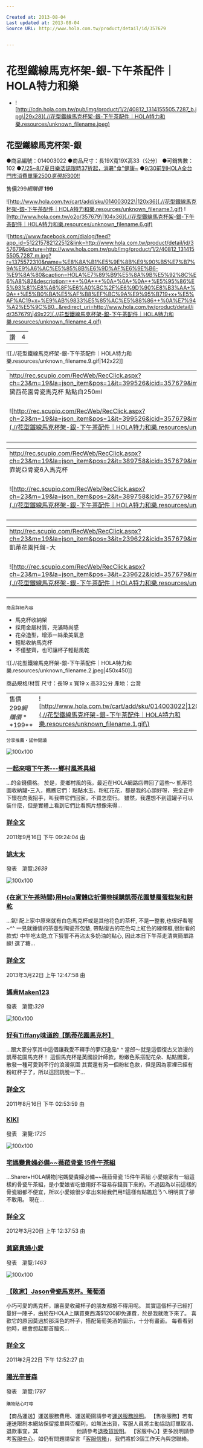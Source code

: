 ```yaml
---

Created at: 2013-08-04
Last updated at: 2013-08-04
Source URL: http://www.hola.com.tw/product/detail/id/357679


---
```


# 花型鐵線馬克杯架-銀-下午茶配件｜HOLA特力和樂


* ![http://cdn.hola.com.tw/pub/img/product/1/2/40812_1314155505.7287_b.jpg\|29x28](.//花型鐵線馬克杯架-銀-下午茶配件｜HOLA特力和樂.resources/unknown_filename.jpeg)

## 花型鐵線馬克杯架-銀

●商品編號：014003022
●商品尺寸：長19X寬19X高33（公分）
●可銷售數：102
●[7/25~8/7夏日樂活誌限時37折起，消暑"食"健康~](http://www.hola.com.tw/edm/130725_health)
●[9/30前到HOLA全台門市消費單筆$2500享現折$300!!](http://www.hola.com.tw/edm/130701_HOLAO2O)

售價$299
網購價$ **199**

![http://www.hola.com.tw/cart/add/sku/014003022\|120x36](.//花型鐵線馬克杯架-銀-下午茶配件｜HOLA特力和樂.resources/unknown_filename.1.gif) ![http://www.hola.com.tw/o2o/357679\|104x36](.//花型鐵線馬克杯架-銀-下午茶配件｜HOLA特力和樂.resources/unknown_filename.6.gif)

![https://www.facebook.com/dialog/feed?app_id=512215782122512&link=http://www.hola.com.tw/product/detail/id/357679&picture=http://www.hola.com.tw/pub/img/product/1/2/40812_1314155505.7287_m.jpg?r=1375572310&name=%E8%8A%B1%E5%9E%8B%E9%90%B5%E7%B7%9A%E9%A6%AC%E5%85%8B%E6%9D%AF%E6%9E%B6-%E9%8A%80&caption=HOLA%E7%89%B9%E5%8A%9B%E5%92%8C%E6%A8%82&description=+++%0A+++%0A+%0A+%0A++%E5%95%86%E5%93%81%E8%A6%8F%E6%A0%BC%2F%E6%9D%90%E8%B3%AA+%0A++%E5%B0%BA%E5%AF%B8%EF%BC%9A%E9%95%B719+x+%E5%AF%AC19+x+%E9%AB%9833%E5%85%AC%E5%88%86++%0A%E7%94%A2%E5%9C%B0...&redirect_uri=http://www.hola.com.tw/product/detail/id/357679\|49x22](.//花型鐵線馬克杯架-銀-下午茶配件｜HOLA特力和樂.resources/unknown_filename.4.gif)

|     |     |
| --- | --- |
| 讚   | 4   |

![[.//花型鐵線馬克杯架-銀-下午茶配件｜HOLA特力和樂.resources/unknown_filename.9.gif\|142x22]]

|     |     |
| --- | --- |
| <http://rec.scupio.com/RecWeb/RecClick.aspx?ch=23&m=19&la=json_item&pos=1&it=399526&icid=357679&imk=u_23_201308040725330180780469i0&cc=p51f5d01b86d12&vpt=2&u=http%3a%2f%2fwww.hola.com.tw%2fproduct%2fdetail%2fid%2f399526><br>黛西花園骨瓷馬克杯 點點白250ml |     |
| ![http://rec.scupio.com/RecWeb/RecClick.aspx?ch=23&m=19&la=json_item&pos=1&it=399526&icid=357679&imk=u_23_201308040725330180780469i0&cc=p51f5d01b86d12&vpt=2&u=http%3a%2f%2fwww.hola.com.tw%2fproduct%2fdetail%2fid%2f399526\|80x80](.//花型鐵線馬克杯架-銀-下午茶配件｜HOLA特力和樂.resources/unknown_filename.3.jpeg\) | 特價$399<br>售價$399<br>![http://www.hola.com.tw/cart/add/sku/014036800\|60x24](.//花型鐵線馬克杯架-銀-下午茶配件｜HOLA特力和樂.resources/unknown_filename.7.gif\) |

|     |     |
| --- | --- |
| <http://rec.scupio.com/RecWeb/RecClick.aspx?ch=23&m=19&la=json_item&pos=2&it=389758&icid=357679&imk=u_23_201308040725330180780469i0&cc=p51f5d01b86d12&vpt=2&u=http%3a%2f%2fwww.hola.com.tw%2fproduct%2fdetail%2fid%2f389758><br>霏妮亞骨瓷6入馬克杯 |     |
| ![http://rec.scupio.com/RecWeb/RecClick.aspx?ch=23&m=19&la=json_item&pos=2&it=389758&icid=357679&imk=u_23_201308040725330180780469i0&cc=p51f5d01b86d12&vpt=2&u=http%3a%2f%2fwww.hola.com.tw%2fproduct%2fdetail%2fid%2f389758\|80x80](.//花型鐵線馬克杯架-銀-下午茶配件｜HOLA特力和樂.resources/unknown_filename.8.jpeg\) | 特價$499<br>售價$1499<br>![http://www.hola.com.tw/cart/add/sku/016009453\|60x24](.//花型鐵線馬克杯架-銀-下午茶配件｜HOLA特力和樂.resources/unknown_filename.7.gif\) |

|     |     |
| --- | --- |
| <http://rec.scupio.com/RecWeb/RecClick.aspx?ch=23&m=19&la=json_item&pos=3&it=239622&icid=357679&imk=u_23_201308040725330180780469i0&cc=p51f5d01b86d12&vpt=2&u=http%3a%2f%2fwww.hola.com.tw%2fproduct%2fdetail%2fid%2f239622><br>凱蒂花園托盤-大 |     |
| ![http://rec.scupio.com/RecWeb/RecClick.aspx?ch=23&m=19&la=json_item&pos=3&it=239622&icid=357679&imk=u_23_201308040725330180780469i0&cc=p51f5d01b86d12&vpt=2&u=http%3a%2f%2fwww.hola.com.tw%2fproduct%2fdetail%2fid%2f239622\|80x80](.//花型鐵線馬克杯架-銀-下午茶配件｜HOLA特力和樂.resources/unknown_filename.5.jpeg\) | 特價$399<br>售價$399<br>![http://www.hola.com.tw/cart/add/sku/009477010\|60x24](.//花型鐵線馬克杯架-銀-下午茶配件｜HOLA特力和樂.resources/unknown_filename.7.gif\) |

	商品詳細內容

* 馬克杯收納架
* 採用金屬材質，充滿時尚感
* 花朵造型，增添一絲柔美氣息
* 輕鬆收納馬克杯
* 不僅整齊，也可讓杯子輕鬆風乾

![[.//花型鐵線馬克杯架-銀-下午茶配件｜HOLA特力和樂.resources/unknown_filename.2.jpeg\|450x450]]

商品規格/材質
尺寸：長19 x 寬19 x 高33公分
產地：台灣

|     |     |
| --- | --- |
| 售價$299 網購價**$199** | ![http://www.hola.com.tw/cart/add/sku/014003022\|120x36](.//花型鐵線馬克杯架-銀-下午茶配件｜HOLA特力和樂.resources/unknown_filename.1.gif\) |

	分享推薦‧延伸閱讀

![100x100](http://www.sharer.com.tw/upload/member/840/091609095594940_m.JPG)

### [一起來喝下午茶---鄉村風茶具組](http://www.sharer.com.tw/article/contents.aspx?article_id=1701&cookie=false)

...的金錢價格。 於是，愛鄉村風的我，最近在HOLA網路店帶回了這些～ 凱蒂花園收納罐-三入，瞧瞧它們：點點水玉、粉紅花花，都是我的心頭好呀，完全正中下懷在向我招手，叫我帶它們回家，不買怎麼行。 雖然，我還想不到這罐子可以裝什麼，但是實體上看到它們比看照片想像來得...

### [詳全文](http://www.sharer.com.tw/article/contents.aspx?article_id=1701&cookie=false)

2011年9月16日 下午 09:24:04 由

### [姚太太](http://www.sharer.com.tw/article/contents.aspx?article_id=1701&cookie=false)

發表　瀏覽:_2639_

![100x100](http://www.sharer.com.tw/upload/member/4085/032212140981335_m.JPG)

### [{在家下午茶時間}用Hola實體店折價卷採購凱蒂花園雙層蛋糕架和餅乾](http://www.sharer.com.tw/article/contents.aspx?article_id=3701&cookie=false)

...氣! 配上家中原來就有白色馬克杯或是其他花色的茶杯, 不是一整套,也很好看喔~^^ 一見就鍾情的茶壺型陶瓷茶包墊, 帶點復古的花色勾上紅色的線條框,很耐看的款式! 中午吃太飽,立下狠誓不再沾太多奶油的點心, 因此本日下午茶走清爽簡單路線! 選了糖...

### [詳全文](http://www.sharer.com.tw/article/contents.aspx?article_id=3701&cookie=false)

2013年3月22日 上午 12:47:58 由

### [媽肯Maken123](http://www.sharer.com.tw/article/contents.aspx?article_id=3701&cookie=false)

發表　瀏覽:_329_

![100x100](http://www.sharer.com.tw/upload/member/3656/081602393135208_m.jpg)

### [好有Tiffany味道的【凱蒂花園馬克杯】](http://www.sharer.com.tw/article/contents.aspx?article_id=1621&cookie=false)

...跟大家分享其中這個讓我愛不釋手的夢幻逸品^ ^ 當郎～就是這個復古又浪漫的凱蒂花園馬克杯！ 這個馬克杯是英國設計師款，粉嫩色系搭配花朵、點點圖案，散發一種可愛到不行的浪漫氛圍 其實還有另一個粉紅色款，但是因為家裡已經有粉紅杯子了，所以這回跳脫一下...

### [詳全文](http://www.sharer.com.tw/article/contents.aspx?article_id=1621&cookie=false)

2011年8月16日 下午 02:53:59 由

### [KIKI](http://www.sharer.com.tw/article/contents.aspx?article_id=1621&cookie=false)

發表　瀏覽:_1725_

![100x100](http://www.sharer.com.tw/upload/member/3806/032012293010647_m.jpg)

### [宅媽變貴婦必備~~薇菈骨瓷 15件午茶組](http://www.sharer.com.tw/article/contents.aspx?article_id=2375&cookie=false)

...Sharer+HOLA購物\]宅媽變貴婦必備~~薇菈骨瓷 15件午茶組 小愛娘家有一組這樣的骨瓷午茶組，是小愛娘省吃儉用好不容易存錢買下來的。不過因為以前這樣的骨瓷組都不便宜，所以小愛娘很少拿出來給我們用!!這樣有點尷尬ㄋㄟ明明買了卻不敢用。 現在...

### [詳全文](http://www.sharer.com.tw/article/contents.aspx?article_id=2375&cookie=false)

2012年3月20日 上午 12:37:53 由

### [貧窮貴婦小愛](http://www.sharer.com.tw/article/contents.aspx?article_id=2375&cookie=false)

發表　瀏覽:_1463_

![100x100](http://www.sharer.com.tw/upload/member/810/022212491950598_m.jpg)

### [【敗家】Jason骨瓷馬克杯。葡萄酒](http://www.sharer.com.tw/article/contents.aspx?article_id=890&cookie=false)

小巧可愛的馬克杯，讓喜愛收藏杯子的朋友都捨不得用呢。 其實這個杯子已經打量好一陣子，由於在HOLA上購買東西滿$1200即免運費，於是我就敗下來了。 喜歡它的原因莫過於那深色的杯子，搭配葡萄美酒的圖示，十分有畫面。 每看看到他時，總會想起那首膾炙...

### [詳全文](http://www.sharer.com.tw/article/contents.aspx?article_id=890&cookie=false)

2011年2月22日 下午 12:52:27 由

### [陽光辛普森](http://www.sharer.com.tw/article/contents.aspx?article_id=890&cookie=false)

發表　瀏覽:_1797_

	購物貼心叮嚀
【商品運送】運送服務費用、運送範圍請參考[運送服務說明](http://www.hola.com.tw/service/)。
【售後服務】若有運送限制本網站保留接單與否權利，如無法出貨，客服人員將主動協助訂單取消、退款事宜，其
　　　　　　　他請參考[退換貨說明](http://www.hola.com.tw/service/)。
【客服中心】更多說明請參考[客服中心](http://www.hola.com.tw/service/)，如仍有問題請留言「[客服信箱](http://www.hola.com.tw/service/form)」，我們將於3個工作天內與您聯絡。


